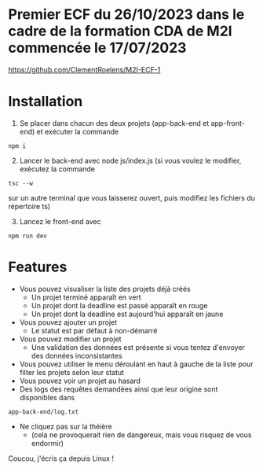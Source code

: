 # Premier ECF du 26/10/2023 dans le cadre de la formation CDA de M2I commencée le 17/07/2023

https://github.com/ClementRoelens/M2I-ECF-1

# Installation

1. Se placer dans chacun des deux projets (app-back-end et app-front-end) et exécuter la commande 
```
npm i
```


2. Lancer le back-end avec node js/index.js (si vous voulez le modifier, exécutez la commande 
```
tsc --w
``` 
sur un autre terminal que vous laisserez ouvert, puis modifiez les fichiers du répertoire ts)


3. Lancez le front-end avec 
```
npm run dev
```

# Features

- Vous pouvez visualiser la liste des projets déjà créés
    - Un projet terminé apparaît en vert
    - Un projet dont la deadline est passé apparaît en rouge
    - Un projet dont la deadline est aujourd'hui apparaît en jaune
- Vous pouvez ajouter un projet
    - Le statut est par défaut à non-démarré
- Vous pouvez modifier un projet
    - Une validation des données est présente si vous tentez d'envoyer des données inconsistantes
- Vous pouvez utiliser le menu déroulant en haut à gauche de la liste pour filter les projets selon leur statut
- Vous pouvez voir un projet au hasard
- Des logs des requêtes demandées ainsi que leur origine sont disponibles dans 
```
app-back-end/log.txt
``````
- Ne cliquez pas sur la théière
    - (cela ne provoquerait rien de dangereux, mais vous risquez de vous endormir)

Coucou, j'écris ça depuis Linux !

